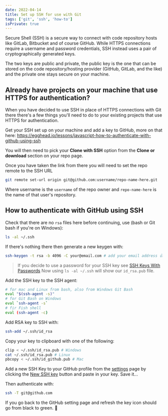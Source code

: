 ```yaml
---
date: 2022-04-14
title: Set up SSH for use with Git
tags: ['git', 'ssh', 'how-to']
isPrivate: true
---
```


Secure Shell (SSH) is a secure way to connect with code repository
hosts like GitLab, Bitbucket and of course GitHub. While HTTPS
connections require a username and password credentials, SSH instead
uses a pair of cryptographically generated keys.

The two keys are public and private, the public key is the one that
can be stored on the code repository/hosting provider (GitHub, GitLab,
and the like) and the private one stays secure on your machine.

## Already have projects on your machine that use HTTPS for authentication?

When you have decided to use SSH in place of HTTPS connections with
Git there there's a few things you'll need to do to your existing
projects that use HTTPS for authentication.

Get your SSH set up on your machine and add a key to GitHub, more on
that here:
https://egghead.io/lessons/javascript-how-to-authenticate-with-github-using-ssh

You will then need to pick your **Clone with SSH** option from the
**Clone or download** section on your repo page.

Once you have taken the link from there you will need to set the repo
remote to the SSH URL

```bash
git remote set-url origin git@github.com:username/repo-name-here.git
```

Where username is the `username` of the repo owner and
`repo-name-here` is the name of that user's repository.

## How to authenticate with GitHub using SSH

Check that there are no `rsa` files here before continuing, use (bash
or Git bash if you're on Windows):

```bash
ls -al ~/.ssh
```

If there's nothing there then generate a new keygen with:

```bash
ssh-keygen -t rsa -b 4096 -C your@email.com # add your email address 👍
```

> If you decide to use a password for your SSH key see
> [SSH Keys With Passwords](#ssh-keys-with-passwords) Now using
> `ls -al ~/.ssh` will show our `id_rsa.pub` file.

Add the SSH key to the SSH agent:

```bash
# for mac and Linux from bash, also from Windows Git Bash
eval "$(ssh-agent -s)"
# for Git Bash on Windows
eval `ssh-agent -s`
# fir Fish shell
eval (ssh-agent -c)
```

Add RSA key to SSH with:

```bash
ssh-add ~/.ssh/id_rsa
```

Copy your key to clipboard with one of the following:

```bash
clip < ~/.ssh/id_rsa.pub # Windows
cat ~/.ssh/id_rsa.pub # Linux
pbcopy < ~/.ssh/id_github.pub # Mac
```

Add a new SSH Key to your GitHub profile from the [settings] page by
clicking the [New SSH key] button and paste in your key. Save it...

[settings]: https://github.com/settings/keys
[new ssh key]: https://github.com/settings/ssh/new

Then authenticate with:

```bash
ssh -T git@github.com
```

If you go back to the GitHub setting page and refresh the key icon
should go from black to green. 🎉
